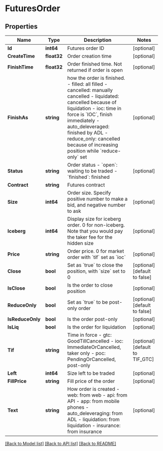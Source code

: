 # FuturesOrder

## Properties
Name | Type | Description | Notes
------------ | ------------- | ------------- | -------------
**Id** | **int64** | Futures order ID | [optional] 
**CreateTime** | **float32** | Order creation time | [optional] 
**FinishTime** | **float32** | Order finished time. Not returned if order is open | [optional] 
**FinishAs** | **string** | how the order is finished.  - filled: all filled - cancelled: manually cancelled - liquidated: cancelled because of liquidation - ioc: time in force is &#x60;IOC&#x60;, finish immediately - auto_deleveraged: finished by ADL - reduce_only: cancelled because of increasing position while &#x60;reduce-only&#x60; set | [optional] 
**Status** | **string** | Order status  - &#x60;open&#x60;: waiting to be traded - &#x60;finished&#x60;: finished | [optional] 
**Contract** | **string** | Futures contract | 
**Size** | **int64** | Order size. Specify positive number to make a bid, and negative number to ask | [optional] 
**Iceberg** | **int64** | Display size for iceberg order. 0 for non-iceberg. Note that you would pay the taker fee for the hidden size | [optional] 
**Price** | **string** | Order price. 0 for market order with &#x60;tif&#x60; set as &#x60;ioc&#x60; | [optional] 
**Close** | **bool** | Set as &#x60;true&#x60; to close the position, with &#x60;size&#x60; set to 0 | [optional] [default to false]
**IsClose** | **bool** | Is the order to close position | [optional] 
**ReduceOnly** | **bool** | Set as &#x60;true&#x60; to be post-only order | [optional] [default to false]
**IsReduceOnly** | **bool** | Is the order post-only | [optional] 
**IsLiq** | **bool** | Is the order for liquidation | [optional] 
**Tif** | **string** | Time in force  - gtc: GoodTillCancelled - ioc: ImmediateOrCancelled, taker only - poc: PendingOrCancelled, post-only | [optional] [default to TIF_GTC]
**Left** | **int64** | Size left to be traded | [optional] 
**FillPrice** | **string** | Fill price of the order | [optional] 
**Text** | **string** | How order is created  - web: from web - api: from API - app: from mobile phones - auto_deleveraging: from ADL - liquidation: from liquidation - insurance: from insurance  | [optional] 

[[Back to Model list]](../README.md#documentation-for-models) [[Back to API list]](../README.md#documentation-for-api-endpoints) [[Back to README]](../README.md)


